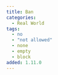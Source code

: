```yaml
---
title: Ban
categories:
  - Real World
tags:
  - no
  - "not allowed"
  - none
  - empty
  - block
added: 1.11.0
---
```

